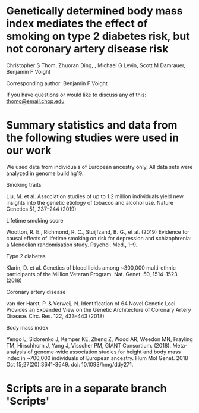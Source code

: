 # Genetically determined body mass index mediates the effect of smoking on type 2 diabetes risk, but not coronary artery disease risk

Christopher S Thom, Zhuoran Ding, , Michael G Levin, Scott M Damrauer, Benjamin F Voight

Corresponding author: Benjamin F Voight

If you have questions or would like to discuss any of this: thomc@email.chop.edu


# Summary statistics and data from the following studies were used in our work
 We used data from individuals of European ancestry only. All data sets were analyzed in genome build hg19. 

Smoking traits

Liu, M. et al. Association studies of up to 1.2 million individuals yield new insights into the genetic etiology of tobacco and alcohol use. Nature Genetics 51, 237–244 (2019)



Lifetime smoking score

Wootton, R. E., Richmond, R. C., Stuijfzand, B. G., et al. (2019) Evidence for causal effects of lifetime smoking on risk for depression and schizophrenia: a Mendelian randomisation study. Psychol. Med., 1–9.



Type 2 diabetes

Klarin, D. et al. Genetics of blood lipids among ~300,000 multi-ethnic participants of the Million Veteran Program. Nat. Genet. 50, 1514–1523 (2018)



Coronary artery disease 

van der Harst, P. & Verweij, N. Identification of 64 Novel Genetic Loci Provides an Expanded View on the Genetic Architecture of Coronary Artery Disease. Circ. Res. 122, 433–443 (2018) 


Body mass index

Yengo L, Sidorenko J, Kemper KE, Zheng Z, Wood AR, Weedon MN, Frayling TM, Hirschhorn J, Yang J, Visscher PM, GIANT Consortium. (2018). Meta-analysis of genome-wide association studies for height and body mass index in ~700,000 individuals of European ancestry. Hum Mol Genet. 2018 Oct 15;27(20):3641-3649. doi: 10.1093/hmg/ddy271.



# Scripts are in a separate branch 'Scripts'

